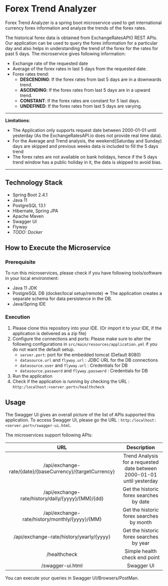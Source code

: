 # Forex Trend Analyzer
Forex Trend Analyzer is a spring boot microservice used to get international currency forex information and analyze the 
trends of the forex rates.

The historical forex data is obtained from ExchangeRatesAPI() REST APIs. 
Our application can be used to query the forex information for a particular day and also helps in understanding the 
trend of the forex for the rates for past 5 days. The microservice gives following information:
- Exchange rate of the requested date
- Average of the forex rates in last 5 days from the requested date.
- Forex rates trend:
  - **DESCENDING**: If the forex rates from last 5 days are in a downwards trend.
  - **ASCENDING**: If the forex rates from last 5 days are in a upward trend.
  - **CONSTANT**: If the forex rates are constant for 5 last days.
  - **UNDEFINED**: If the forex rates from last 5 days are varying.
---
**Limitations**:
- The Application only supports request date between 2000-01-01 until yesterday (As the ExchangeRatesAPI.io does not provide real time data). 
- For the Average and Trend analysis, the weekend(Saturday and Sunday) days are skipped and previous weeks data is included to fill the 5 days trend
- The forex rates are not available on bank holidays, hence if the 5 days trend window has a public holiday in it, the data is skipped to avoid bias.   
---
## Technology Stack
- Spring Boot 2.4.1
- Java 11
- PostgreSQL 13.1
- Hibernate, Spring JPA
- Apache Maven 
- Swagger UI
- Flyway
- *TODO: Docker* 



## How to Execute the Microservice
### Prerequisite
To run this microservices, please check if you have following tools/software in your local environment:
- Java 11 JDK
- PostgreSQL DB (docker/local setup/remote) => The application creates a separate schema for data persistence in the DB. 
- Java/Spring IDE
### Execution
1. Please clone this repository into your IDE. (Or import it to your IDE, if the application is delivered as a zip file)
2. Configure the connections and ports:
    Please make sure to alter the following configurations in `src/main/resources/application.yml` if you do not want the default setup.
   - `server.port`: port for the embedded tomcat (Default 8080)
   - `datasource.url` and `flyway.url` : JDBC URL for the DB connections
   - `datasource.user` and `flyway.url` : Credentials for DB
   - `datasource.password` and `flyway.password` : Credentials for DB
3. Run the application
4. Check if the application is running by checking the URL : `http:/localhost:<server.port>/healthcheck`

## Usage
The Swagger UI gives an overall picture of the list of APIs supported this application. To access Swagger UI, please 
go the URL : `http:/localhost:<server.port>/swagger-ui.html`. 

The microservices support following APIs:

|                            URL                            |                               Description                              |
|:---------------------------------------------------------:|:----------------------------------------------------------------------:|
| /api/exchange-rate/{date}/{baseCurrency}/{targetCurrency} | Trend Analysis for a requested date between 2000-01-01 until yesterday |
| /api/exchange-rate/history/daily/{yyyy}/{MM}/{dd}         | Get the historic forex searches by date                                |
| /api/exchange-rate/history/monthly/{yyyy}/{MM}            | Get the historic forex searches by month                               |
| /api/exchange-rate/history/yearly/{yyyy}                  | Get the historic forex searches by year                                |
| /healthcheck                                              | Simple health check end point                                          |
| /swagger-ui.html                                          | Swagger UI                                                             |

You can execute your queries in Swagger UI/Browsers/PostMan.

  